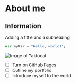 # About me
## Information
Adding a tittle and a subheading
``` javascript
var myVar = "Hello, world!";
```
![Image of Yaktocat](https://octodex.github.com/images/yaktocat.png) 
- [ ] Turn on GitHub Pages
- [ ] Outline my portfolio
- [ ] Introduce myself to the world
